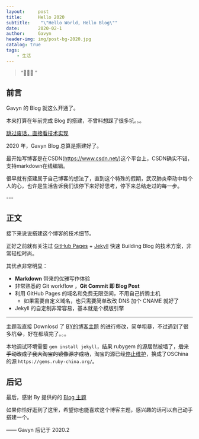 ```yaml
---
layout:     post
title:      Hello 2020
subtitle:    "\"Hello World, Hello Blog\""
date:       2020-02-1
author:     Gavyn
header-img: img/post-bg-2020.jpg
catalog: true
tags:
    - 生活
---
```


> “🙉🙉🙉 ”


## 前言

Gavyn 的 Blog 就这么开通了。

本来打算在年前完成 Blog 的搭建，不曾料想踩了很多坑。。。

[跳过废话，直接看技术实现 ](#build) 

2020 年，Gavyn Blog 总算是搭建好了。

最开始写博客是在CSDN(https://www.csdn.net/)这个平台上，CSDN确实不错，支持markdown在线编辑。

很早就有搭建属于自己博客的想法了，直到这个特殊的假期，武汉肺炎牵动中每个人的心，也许是生活告诉我们该停下来好好思考，停下来总结走过的每一步。
<p id = "build"></p>
---

## 正文

接下来说说搭建这个博客的技术细节。  

正好之前就有关注过 [GitHub Pages](https://pages.github.com/) + [Jekyll](http://jekyllrb.com/) 快速 Building Blog 的技术方案，非常轻松时尚。

其优点非常明显：

* **Markdown** 带来的优雅写作体验
* 非常熟悉的 Git workflow ，**Git Commit 即 Blog Post**
* 利用 GitHub Pages 的域名和免费无限空间，不用自己折腾主机
	* 如果需要自定义域名，也只需要简单改改 DNS 加个 CNAME 就好了 
* Jekyll 的自定制非常容易，基本就是个模版引擎



---


主题我直接 Downlosd 了 [BY的博客主题](http://qiubaiying.top) 的进行修改，简单粗暴，不过遇到了很多坑😂，好在都填完了。。。

本地调试环境需要 `gem install jekyll`，结果 rubygem 的源居然被墙了，~~后来手动改成了我大淘宝的镜像源才成功~~，淘宝的源已经[停止维护](https://gems.ruby-china.org/)，换成了OSChina的源 `https://gems.ruby-china.org/`。


## 后记

最后，感谢 By 提供的的 [Blog 主题](http://qiubaiying.top)

如果你恰好逛到了这里，希望你也能喜欢这个博客主题，感兴趣的话可以自己动手搭建一个。

—— Gavyn 后记于 2020.2


